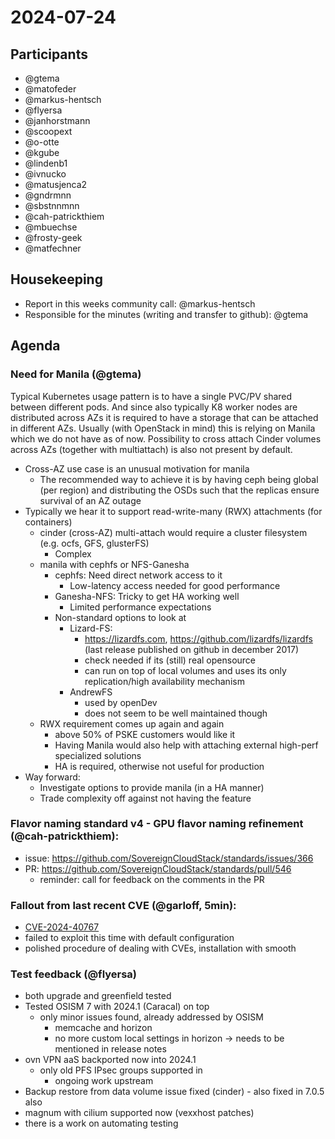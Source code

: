 # 2024-07-24

## Participants

- @gtema
- @matofeder
- @markus-hentsch
- @flyersa
- @janhorstmann
- @scoopext
- @o-otte
- @kgube
- @lindenb1
- @ivnucko
- @matusjenca2
- @gndrmnn
- @sbstnnmnn
- @cah-patrickthiem
- @mbuechse
- @frosty-geek
- @matfechner


## Housekeeping

- Report in this weeks community call: @markus-hentsch
- Responsible for the minutes (writing and transfer to github): @gtema


## Agenda

### Need for Manila (@gtema)

Typical Kubernetes usage pattern is to have a single PVC/PV shared between different pods. And since also typically K8 worker nodes are distributed across AZs it is required to have a storage that can be attached in different AZs. Usually (with OpenStack in mind) this is relying on Manila which we do not have as of now. Possibility to cross attach Cinder volumes across AZs (together with multiattach) is also not present by default.
* Cross-AZ use case is an unusual motivation for manila
    * The recommended way to achieve it is by having ceph being global (per region) and distributing the OSDs such that the replicas ensure survival of an AZ outage
* Typically we hear it to support read-write-many (RWX) attachments (for containers)
    * cinder (cross-AZ) multi-attach would require a cluster filesystem (e.g. ocfs, GFS, glusterFS)
        * Complex
    * manila with cephfs or NFS-Ganesha
        * cephfs: Need direct network access to it
            * Low-latency access needed for good performance
        * Ganesha-NFS: Tricky to get HA working well
            * Limited performance expectations
        * Non-standard options to look at
            * Lizard-FS:
                * https://lizardfs.com, https://github.com/lizardfs/lizardfs 
                  (last release published on github in december 2017)
                * check needed if its (still) real opensource
                * can run on top of local volumes and uses its only replication/high availability mechanism
            * AndrewFS
                * used by openDev
                * does not seem to be well maintained though
    * RWX requirement comes up again and again
        * above 50% of PSKE customers would like it
        * Having Manila would also help with attaching external high-perf specialized solutions
        * HA is required, otherwise not useful for production
* Way forward:
    * Investigate options to provide manila (in a HA manner)
    * Trade complexity off against not having the feature


### Flavor naming standard v4 - GPU flavor naming refinement (@cah-patrickthiem):
- issue: https://github.com/SovereignCloudStack/standards/issues/366
- PR: https://github.com/SovereignCloudStack/standards/pull/546
    - reminder: call for feedback on the comments in the PR

### Fallout from last recent CVE (@garloff, 5min):
- [CVE-2024-40767](https://scs.community/security/2024/07/23/cve-2024-40767/)
- failed to exploit this time with default configuration
- polished procedure of dealing with CVEs, installation with smooth

### Test feedback (@flyersa)
- both upgrade and greenfield tested
- Tested OSISM 7 with 2024.1 (Caracal) on top
    - only minor issues found, already addressed by OSISM
        - memcache and horizon
        - no more custom local settings in horizon -> needs to be mentioned in release notes
- ovn VPN aaS backported now into 2024.1
    - only old PFS IPsec groups supported in 
        - ongoing work upstream
- Backup restore from data volume issue fixed (cinder) - also fixed in 7.0.5 also
- magnum with cilium supported now (vexxhost patches)
- there is a work on automating testing

